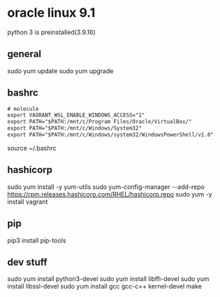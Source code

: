# oracle linux 9.1

python 3 is preinstalled(3.9.16)

## general

sudo yum update
sudo yum upgrade

## bashrc

```txt
# molecule
export VAGRANT_WSL_ENABLE_WINDOWS_ACCESS="1"
export PATH="$PATH:/mnt/c/Program Files/Oracle/VirtualBox/"
export PATH="$PATH:/mnt/c/Windows/System32"
export PATH="$PATH:/mnt/c/Windows/system32/WindowsPowerShell/v1.0"
```

source ~/.bashrc

## hashicorp

sudo yum install -y yum-utils
sudo yum-config-manager --add-repo https://rpm.releases.hashicorp.com/RHEL/hashicorp.repo
sudo yum -y install vagrant

## pip 

pip3 install pip-tools

## dev stuff

sudo yum install python3-devel
sudo yum install libffi-devel
sudo yum install libssl-devel
sudo yum install gcc gcc-c++ kernel-devel make